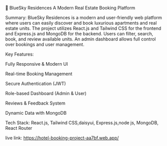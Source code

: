 🏢 BlueSky Residences
A Modern Real Estate Booking Platform

Summary:
BlueSky Residences is a modern and user-friendly web platform where users can easily discover and book luxurious apartments and real estate units. The project utilizes React.js and Tailwind CSS for the frontend and Express.js and MongoDB for the backend. Users can filter, search, book, and review available units. An admin dashboard allows full control over bookings and user management.

Key Features:

Fully Responsive & Modern UI

Real-time Booking Management

Secure Authentication (JWT)

Role-based Dashboard (Admin & User)

Reviews & Feedback System

Dynamic Data with MongoDB

Tech Stack:
React.js, Tailwind CSS,daisyui, Express.js,node js, MongoDB, React Router


live link: https://hotel-booking-project-aa7bf.web.app/
